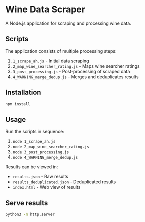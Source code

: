 # Wine Data Scraper

A Node.js application for scraping and processing wine data.

## Scripts

The application consists of multiple processing steps:

1. `1_scrape_ah.js` - Initial data scraping
2. `2_map_wine_searcher_rating.js` - Maps wine searcher ratings
3. `3_post_processing.js` - Post-processing of scraped data
4. `4_WARNING_merge_dedup.js` - Merges and deduplicates results

## Installation

```bash
npm install
```

## Usage

Run the scripts in sequence:

1. `node 1_scrape_ah.js`
2. `node 2_map_wine_searcher_rating.js`
3. `node 3_post_processing.js`
4. `node 4_WARNING_merge_dedup.js`

Results can be viewed in:
- `results.json` - Raw results
- `results_deduplicated.json` - Deduplicated results
- `index.html` - Web view of results

## Serve results

```bash
python3 -m http.server 
```